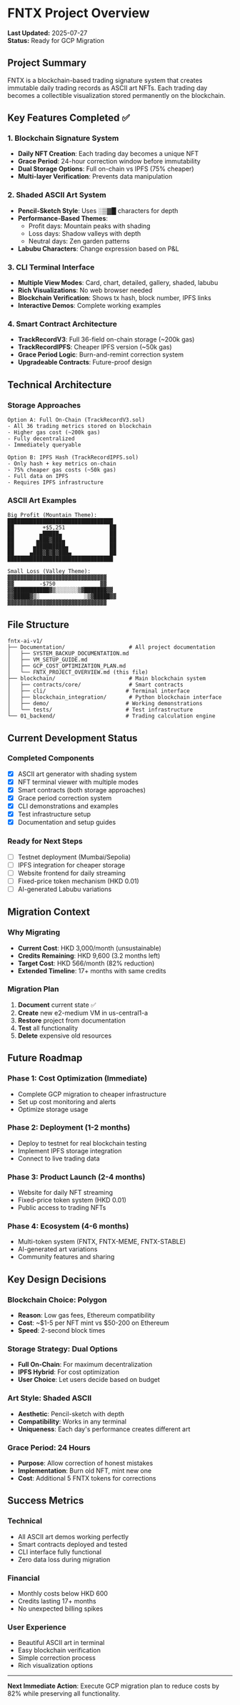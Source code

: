 # FNTX Project Overview
**Last Updated:** 2025-07-27  
**Status:** Ready for GCP Migration

## Project Summary
FNTX is a blockchain-based trading signature system that creates immutable daily trading records as ASCII art NFTs. Each trading day becomes a collectible visualization stored permanently on the blockchain.

## Key Features Completed ✅

### 1. Blockchain Signature System
- **Daily NFT Creation**: Each trading day becomes a unique NFT
- **Grace Period**: 24-hour correction window before immutability
- **Dual Storage Options**: Full on-chain vs IPFS (75% cheaper)
- **Multi-layer Verification**: Prevents data manipulation

### 2. Shaded ASCII Art System
- **Pencil-Sketch Style**: Uses ░▒▓█ characters for depth
- **Performance-Based Themes**:
  - Profit days: Mountain peaks with shading
  - Loss days: Shadow valleys with depth
  - Neutral days: Zen garden patterns
- **Labubu Characters**: Change expression based on P&L

### 3. CLI Terminal Interface
- **Multiple View Modes**: Card, chart, detailed, gallery, shaded, labubu
- **Rich Visualizations**: No web browser needed
- **Blockchain Verification**: Shows tx hash, block number, IPFS links
- **Interactive Demos**: Complete working examples

### 4. Smart Contract Architecture
- **TrackRecordV3**: Full 36-field on-chain storage (~200k gas)
- **TrackRecordIPFS**: Cheaper IPFS version (~50k gas)
- **Grace Period Logic**: Burn-and-remint correction system
- **Upgradeable Contracts**: Future-proof design

## Technical Architecture

### Storage Approaches
```
Option A: Full On-Chain (TrackRecordV3.sol)
- All 36 trading metrics stored on blockchain
- Higher gas cost (~200k gas)
- Fully decentralized
- Immediately queryable

Option B: IPFS Hash (TrackRecordIPFS.sol)  
- Only hash + key metrics on-chain
- 75% cheaper gas costs (~50k gas)
- Full data on IPFS
- Requires IPFS infrastructure
```

### ASCII Art Examples
```
Big Profit (Mountain Theme):
█████████████████████████████████
██         +$5,251              ██
██        ▄█████▄               ██
██       ▄███▓███▄              ██
██      ▄█████████▄             ██
██     ▄███▓█▓█▓███▄            ██
█████████████████████████████████

Small Loss (Valley Theme):
▓▓▓▓▓▓▓▓▓▓▓▓▓▓▓▓▓▓▓▓▓▓▓▓▓▓▓▓▓▓▓
▓▓        -$750              ▓▓
▓▓███████████▓▒░░░░░░░▒▓███████▓▓
▓▓█████▓▒░              ░▒▓█████▓▓
▓▓▓▓▓▓▓▓▓▓▓▓▓▓▓▓▓▓▓▓▓▓▓▓▓▓▓▓▓▓▓
```

## File Structure
```
fntx-ai-v1/
├── Documentation/                    # All project documentation
│   ├── SYSTEM_BACKUP_DOCUMENTATION.md
│   ├── VM_SETUP_GUIDE.md
│   ├── GCP_COST_OPTIMIZATION_PLAN.md
│   └── FNTX_PROJECT_OVERVIEW.md (this file)
├── blockchain/                       # Main blockchain system
│   ├── contracts/core/               # Smart contracts
│   ├── cli/                         # Terminal interface
│   ├── blockchain_integration/       # Python blockchain interface
│   ├── demo/                        # Working demonstrations
│   └── tests/                       # Test infrastructure
└── 01_backend/                      # Trading calculation engine
```

## Current Development Status

### Completed Components
- [x] ASCII art generator with shading system
- [x] NFT terminal viewer with multiple modes
- [x] Smart contracts (both storage approaches)
- [x] Grace period correction system
- [x] CLI demonstrations and examples
- [x] Test infrastructure setup
- [x] Documentation and setup guides

### Ready for Next Steps
- [ ] Testnet deployment (Mumbai/Sepolia)
- [ ] IPFS integration for cheaper storage
- [ ] Website frontend for daily streaming
- [ ] Fixed-price token mechanism (HKD 0.01)
- [ ] AI-generated Labubu variations

## Migration Context

### Why Migrating
- **Current Cost**: HKD 3,000/month (unsustainable)
- **Credits Remaining**: HKD 9,600 (3.2 months left)
- **Target Cost**: HKD 566/month (82% reduction)
- **Extended Timeline**: 17+ months with same credits

### Migration Plan
1. **Document** current state ✅
2. **Create** new e2-medium VM in us-central1-a
3. **Restore** project from documentation
4. **Test** all functionality
5. **Delete** expensive old resources

## Future Roadmap

### Phase 1: Cost Optimization (Immediate)
- Complete GCP migration to cheaper infrastructure
- Set up cost monitoring and alerts
- Optimize storage usage

### Phase 2: Deployment (1-2 months)
- Deploy to testnet for real blockchain testing
- Implement IPFS storage integration
- Connect to live trading data

### Phase 3: Product Launch (2-4 months)
- Website for daily NFT streaming
- Fixed-price token system (HKD 0.01)
- Public access to trading NFTs

### Phase 4: Ecosystem (4-6 months)
- Multi-token system (FNTX, FNTX-MEME, FNTX-STABLE)
- AI-generated art variations
- Community features and sharing

## Key Design Decisions

### Blockchain Choice: Polygon
- **Reason**: Low gas fees, Ethereum compatibility
- **Cost**: ~$1-5 per NFT mint vs $50-200 on Ethereum
- **Speed**: 2-second block times

### Storage Strategy: Dual Options
- **Full On-Chain**: For maximum decentralization
- **IPFS Hybrid**: For cost optimization
- **User Choice**: Let users decide based on budget

### Art Style: Shaded ASCII
- **Aesthetic**: Pencil-sketch with depth
- **Compatibility**: Works in any terminal
- **Uniqueness**: Each day's performance creates different art

### Grace Period: 24 Hours
- **Purpose**: Allow correction of honest mistakes
- **Implementation**: Burn old NFT, mint new one
- **Cost**: Additional 5 FNTX tokens for corrections

## Success Metrics

### Technical
- All ASCII art demos working perfectly
- Smart contracts deployed and tested
- CLI interface fully functional
- Zero data loss during migration

### Financial  
- Monthly costs below HKD 600
- Credits lasting 17+ months
- No unexpected billing spikes

### User Experience
- Beautiful ASCII art in terminal
- Easy blockchain verification
- Simple correction process
- Rich visualization options

---

**Next Immediate Action**: Execute GCP migration plan to reduce costs by 82% while preserving all functionality.
